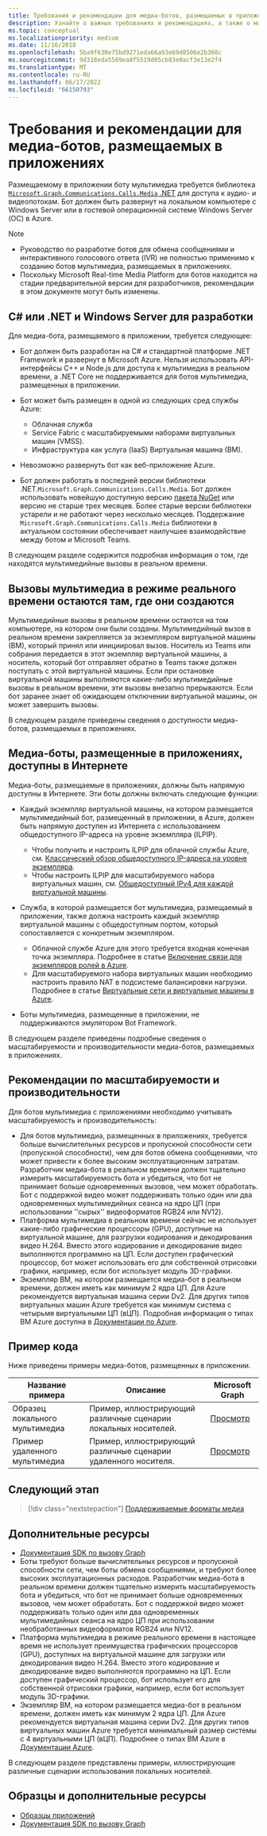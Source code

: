 ```yaml
---
title: Требования и рекомендации для медиа-ботов, размещаемых в приложениях
description: Узнайте о важных требованиях и рекомендациях, а также о масштабируемости и производительности, связанных с созданием ботов мультимедиа, размещаемых в приложениях, для Teams
ms.topic: conceptual
ms.localizationpriority: medium
ms.date: 11/16/2018
ms.openlocfilehash: 5ba9f630e75bd9271eda66a93e69d8506e2b368c
ms.sourcegitcommit: 9d318eda5589ea8f5519d05cb83e0acf3e13e2f4
ms.translationtype: MT
ms.contentlocale: ru-RU
ms.lasthandoff: 06/17/2022
ms.locfileid: "66150793"
---
```

# <a name="requirements-and-considerations-for-application-hosted-media-bots"></a>Требования и рекомендации для медиа-ботов, размещаемых в приложениях

Размещаемому в приложении боту мультимедиа требуется библиотека [`Microsoft.Graph.Communications.Calls.Media` .NET](https://www.nuget.org/packages/Microsoft.Graph.Communications.Calls.Media/) для доступа к аудио- и видеопотокам. Бот должен быть развернут на локальном компьютере с Windows Server или в гостевой операционной системе Windows Server (ОС) в Azure.

> [!NOTE]
>
> * Руководство по разработке ботов для обмена сообщениями и интерактивного голосового ответа (IVR) не полностью применимо к созданию ботов мультимедиа, размещаемых в приложениях.
> * Поскольку Microsoft Real-time Media Platform для ботов находится на стадии предварительной версии для разработчиков, рекомендации в этом документе могут быть изменены.

## <a name="c-or-net-and-windows-server-for-development"></a>C# или .NET и Windows Server для разработки

Для медиа-бота, размещаемого в приложении, требуется следующее:

* Бот должен быть разработан на C# и стандартной платформе .NET Framework и развернут в Microsoft Azure. Нельзя использовать API-интерфейсы C++ и Node.js для доступа к мультимедиа в реальном времени, а .NET Core не поддерживается для ботов мультимедиа, размещенных в приложении.

* Бот может быть размещен в одной из следующих сред службы Azure:
  * Облачная служба
  * Service Fabric с масштабируемыми наборами виртуальных машин (VMSS).
  * Инфраструктура как услуга (IaaS) Виртуальная машина (ВМ).  
  
* Невозможно развернуть бот как веб-приложение Azure.

* Бот должен работать в последней версии библиотеки .NET.`Microsoft.Graph.Communications.Calls.Media`. Бот должен использовать новейшую доступную версию [пакета NuGet](https://www.nuget.org/packages/Microsoft.Graph.Communications.Calls.Media/) или версию не старше трех месяцев. Более старые версии библиотеки устарели и не работают через несколько месяцев. Поддержание `Microsoft.Graph.Communications.Calls.Media` библиотеки в актуальном состоянии обеспечивает наилучшее взаимодействие между ботом и Microsoft Teams.

В следующем разделе содержится подробная информация о том, где находятся мультимедийные вызовы в реальном времени.

## <a name="real-time-media-calls-stay-where-theyre-created"></a>Вызовы мультимедиа в режиме реального времени остаются там, где они создаются

Мультимедийные вызовы в реальном времени остаются на том компьютере, на котором они были созданы. Мультимедийный вызов в реальном времени закрепляется за экземпляром виртуальной машины (ВМ), который принял или инициировал вызов. Носитель из Teams или собрания передается в этот экземпляр виртуальной машины, а носитель, который бот отправляет обратно в Teams также должен поступать с этой виртуальной машины. Если при остановке виртуальной машины выполняются какие-либо мультимедийные вызовы в реальном времени, эти вызовы внезапно прерываются. Если бот заранее знает об ожидающем отключении виртуальной машины, он может завершить вызовы.

В следующем разделе приведены сведения о доступности медиа-ботов, размещаемых в приложениях.

## <a name="application-hosted-media-bots-accessible-on-the-internet"></a>Медиа-боты, размещенные в приложениях, доступны в Интернете

Медиа-боты, размещаемые в приложениях, должны быть напрямую доступны в Интернете. Эти боты должны включать следующие функции:

* Каждый экземпляр виртуальной машины, на котором размещается мультимедийный бот, размещенный в приложении, в Azure, должен быть напрямую доступен из Интернета с использованием общедоступного IP-адреса на уровне экземпляра (ILPIP).
  * Чтобы получить и настроить ILPIP для облачной службы Azure, см. [Классический обзор общедоступного IP-адреса на уровне экземпляра](/azure/virtual-network/virtual-networks-instance-level-public-ip).
  * Чтобы настроить ILPIP для масштабируемого набора виртуальных машин, см. [Общедоступный IPv4 для каждой виртуальной машины](/azure/virtual-machine-scale-sets/virtual-machine-scale-sets-networking#public-ipv4-per-virtual-machine).
* Служба, в которой размещается бот мультимедиа, размещаемый в приложении, также должна настроить каждый экземпляр виртуальной машины с общедоступным портом, который сопоставляется с конкретным экземпляром.
  * Облачной службе Azure для этого требуется входная конечная точка экземпляра. Подробнее в статье [Включение связи для экземпляров ролей в Azure](/azure/cloud-services/cloud-services-enable-communication-role-instances).
  * Для масштабируемого набора виртуальных машин необходимо настроить правило NAT в подсистеме балансировки нагрузки. Подробнее в статье [Виртуальные сети и виртуальные машины в Azure](/azure/virtual-machines/windows/network-overview).

* Боты мультимедиа, размещенные в приложении, не поддерживаются эмулятором Bot Framework.

В следующем разделе приведены подробные сведения о масштабируемости и производительности медиа-ботов, размещаемых в приложениях.

## <a name="scalability-and-performance-considerations"></a>Рекомендации по масштабируемости и производительности

Для ботов мультимедиа с приложениями необходимо учитывать масштабируемость и производительность:

* Для ботов мультимедиа, размещенных в приложениях, требуется больше вычислительных ресурсов и пропускной способности сети (пропускной способности), чем для ботов обмена сообщениями, что может привести к более высоким эксплуатационным затратам. Разработчик медиа-бота в реальном времени должен тщательно измерить масштабируемость бота и убедиться, что бот не принимает больше одновременных вызовов, чем может обработать. Бот с поддержкой видео может поддерживать только один или два одновременных мультимедийных сеанса на ядро ​​​​ЦП (при использовании ''сырых'' видеоформатов RGB24 или NV12).
* Платформа мультимедиа в реальном времени сейчас не использует какие-либо графические процессоры (GPU), доступные на виртуальной машине, для разгрузки кодирования и декодирования видео H.264. Вместо этого кодирование и декодирование видео выполняются программно на ЦП. Если доступен графический процессор, бот может использовать его для собственной отрисовки графики, например, если бот использует модуль 3D-графики.
* Экземпляр ВМ, на котором размещается медиа-бот в реальном времени, должен иметь как минимум 2 ядра ЦП. Для Azure рекомендуется виртуальная машина серии Dv2. Для других типов виртуальных машин Azure требуется как минимум система с четырьмя виртуальными ЦП (вЦП). Подробная информация о типах ВМ Azure доступна в [Документации по Azure](/azure/virtual-machines/windows/sizes-general).

## <a name="code-sample"></a>Пример кода

Ниже приведены примеры медиа-ботов, размещенных в приложении.

| **Название примера** | **Описание** | **Microsoft Graph** |
|------------|-------------|-----------|
| Образец локального мультимедиа | Пример, иллюстрирующий различные сценарии локальных носителей. | [Просмотр](https://github.com/microsoftgraph/microsoft-graph-comms-samples/tree/master/Samples/V1.0Samples/LocalMediaSamples) |
| Пример удаленного мультимедиа | Пример, иллюстрирующий различные сценарии удаленного носителя. | [Просмотр](https://github.com/microsoftgraph/microsoft-graph-comms-samples/tree/master/Samples/V1.0Samples/RemoteMediaSamples) |

## <a name="next-step"></a>Следующий этап

> [!div class="nextstepaction"]
> [Поддерживаемые форматы медиа](~/resources/media-formats.md)

## <a name="see-also"></a>Дополнительные ресурсы

* [Документация SDK по вызову Graph](https://microsoftgraph.github.io/microsoft-graph-comms-samples/docs/)
* Боты требуют больше вычислительных ресурсов и пропускной способности сети, чем боты обмена сообщениями, и требуют более высоких эксплуатационных расходов. Разработчик медиа-бота в реальном времени должен тщательно измерить масштабируемость бота и убедиться, что бот не принимает больше одновременных вызовов, чем может обработать. Бот с поддержкой видео может поддерживать только один или два одновременных мультимедийных сеанса на ядро ​​ЦП при использовании необработанных видеоформатов RGB24 или NV12.
* Платформа мультимедиа в режиме реального времени в настоящее время не использует преимущества графических процессоров (GPU), доступных на виртуальной машине для загрузки или декодирования видео H.264. Вместо этого кодирование и декодирование видео выполняются программно на ЦП. Если доступен графический процессор, бот использует его для собственной отрисовки графики, например, если бот использует модуль 3D-графики.
* Экземпляр ВМ, на котором размещается медиа-бот в реальном времени, должен иметь как минимум 2 ядра ЦП. Для Azure рекомендуется виртуальная машина серии Dv2. Для других типов виртуальных машин Azure требуется минимальный размер системы с 4 виртуальными ЦП (вЦП). Подробнее о типах ВМ Azure в [Документации Azure](/azure/virtual-machines/windows/sizes-general).

В следующем разделе представлены примеры, иллюстрирующие различные сценарии использования локальных носителей.

## <a name="samples-and-additional-resources"></a>Образцы и дополнительные ресурсы

* [Образцы приложений](https://github.com/microsoftgraph/microsoft-graph-comms-samples/tree/master/Samples/V1.0Samples/LocalMediaSamples)
* [Документация SDK по вызову Graph](https://microsoftgraph.github.io/microsoft-graph-comms-samples/docs/)
